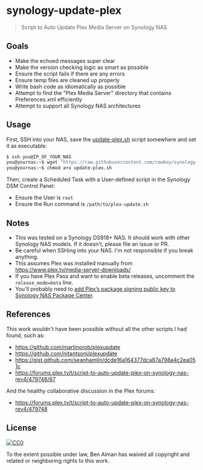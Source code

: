 # synology-update-plex
> Script to Auto Update Plex Media Server on Synology NAS

## Goals

- Make the echoed messages super clear
- Make the version checking logic as smart as possible
- Ensure the script fails if there are any errors
- Ensure temp files are cleaned up properly
- Write bash code as idiomatically as possible
- Attempt to find the "Plex Media Server" directory that contains Preferences.xml efficiently
- Attempt to support all Synology NAS architectures

## Usage

First, SSH into your NAS, save the [update-plex.sh](update-plex.sh) script somewhere and set it as executable:

```sh
$ ssh you@IP_OF_YOUR_NAS
you@yournas:~$ wget "https://raw.githubusercontent.com/cowboy/synology-update-plex/master/update-plex.sh"
you@yournas:~$ chmod a+x update-plex.sh
```

Then, create a Scheduled Task with a User-defined script in the Synology DSM Control Panel:
- Ensure the User is `root`
- Ensure the Run command is `/path/to/plex-update.sh`

## Notes

- This was tested on a Synology DS918+ NAS. It should work with other Synology NAS models. If it doesn't, please file an issue or PR.
- Be careful when SSHing into your NAS. I'm not responsible if you break anything.
- This assumes Plex was installed manually from https://www.plex.tv/media-server-downloads/
- If you have Plex Pass and want to enable beta releases, uncomment the `release_mode=beta` line.
- You'll probably need to [add Plex’s package signing public key to Synology NAS Package Center](https://support.plex.tv/articles/205165858-how-to-add-plex-s-package-signing-public-key-to-synology-nas-package-center/).

## References

This work wouldn't have been possible without all the other scripts I had found, such as:
- https://github.com/martinorob/plexupdate
- https://github.com/nitantsoni/plexupdate
- https://gist.github.com/seanhamlin/dcde16a164377dca87a798a4c2ea051c
- https://forums.plex.tv/t/script-to-auto-update-plex-on-synology-nas-rev4/479748/67

And the healthy collaborative discussion in the Plex forums:
- https://forums.plex.tv/t/script-to-auto-update-plex-on-synology-nas-rev4/479748

## License

[![CC0](http://mirrors.creativecommons.org/presskit/buttons/88x31/svg/cc-zero.svg)](https://creativecommons.org/publicdomain/zero/1.0/)

To the extent possible under law, Ben Alman has waived all copyright and related or neighboring rights to this work.
